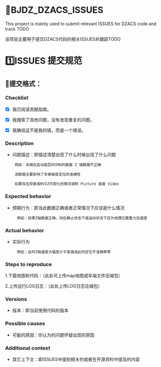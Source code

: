 # 🚀BJDZ_DZACS_ISSUES
This project is mainly used to submit relevant ISSUES for DZACS code and track TODO

该项目主要用于提交DZACS代码的相关ISSUES并跟踪TODO

# 1️⃣ISSUES 提交规范
## 📌提交格式：


 ### Checklist

- [x] 我已阅读贡献指南。

- [x] 我搜索了其他问题，没有发现重复的问题。

- [x] 我确信这不是我的错，而是一个错误。

### Description

 - 问题描述：即描述清楚出现了什么时候出现了什么问题

        例如：车辆在启动底层时IMU的数据 Z 轴数据不正确

        该数据主要影响了车辆坡度定位的准确性
        
        如果存在现象或RVIZ可视化的情况请附 Picture 或者 Video


### Expected behavior
- 预期行为：即当此数据正确或者正常情况下应该是什么情况

        例如：如果Z轴数据正确，则在静止状态下或运动状态下应为地理位置重力加速度

### Actual behavior
- 实际行为

        例如：此时Z轴速度大幅度少于某值或此时定位不准确等等

###  Steps to reproduce

1.下载地图和代码：（此处可上传map地图或车端文件压缩包）

2.上传运行LOG日志：（此处上传LOG日志压缩包）

### Versions
- 版本：即当前使用代码的版本

### Possible causes
- 可能的原因：你认为的问题怀疑出现的原因


### Additional context
- 其它上下文：即ISSUES中提到相关的或者在开源资料中提及的内容

